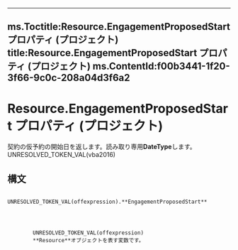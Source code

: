 

---
ms.Toctitle:Resource.EngagementProposedStart プロパティ (プロジェクト)
title:Resource.EngagementProposedStart プロパティ (プロジェクト)
ms.ContentId:f00b3441-1f20-3f66-9c0c-208a04d3f6a2
---
# Resource.EngagementProposedStart プロパティ (プロジェクト)




契約の仮予約の開始日を返します。読み取り専用**DateType**します。UNRESOLVED_TOKEN_VAL(vba2016)

## 構文

            UNRESOLVED_TOKEN_VAL(offexpression).**EngagementProposedStart**




            UNRESOLVED_TOKEN_VAL(offexpression)
            **Resource**オブジェクトを表す変数です。




